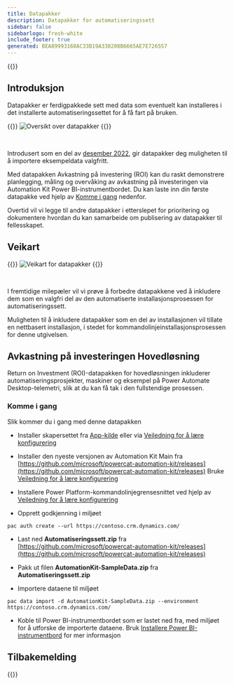 ```yaml
---
title: Datapakker
description: Datapakker for automatiseringssett
sidebar: false
sidebarlogo: fresh-white
include_footer: true
generated: BEA89993168AC33B19A338208B6665AE7E726557
---
```


{{<toc>}}

## Introduksjon

Datapakker er ferdigpakkede sett med data som eventuelt kan installeres i det installerte automatiseringssettet for å få fart på bruken.

{{<border>}}
![Oversikt over datapakker](https://powercat-automation-kit.azureedge.net/releases/november-2022/DataPacks.svg)
{{</border>}}

<br/>

Introdusert som en del av [desember 2022](/nb/releases/november-2022), gir datapakker deg muligheten til å importere eksempeldata valgfritt.

Med datapakken Avkastning på investering (ROI) kan du raskt demonstrere planlegging, måling og overvåking av avkastning på investeringen via Automation Kit Power BI-instrumentbordet. Du kan laste inn din første datapakke ved hjelp av [Komme i gang](/nb#getting-started) nedenfor.

Overtid vil vi legge til andre datapakker i etterslepet for prioritering og dokumentere hvordan du kan samarbeide om publisering av datapakker til fellesskapet.

## Veikart

{{<border>}}
![Veikart for datapakker](https://powercat-automation-kit.azureedge.net/releases/november-2022/DataPacks-WhatsNext.svg?v=1)
{{</border>}}

<br/>

I fremtidige milepæler vil vi prøve å forbedre datapakkene ved å inkludere dem som en valgfri del av den automatiserte installasjonsprosessen for automatiseringssett.

Muligheten til å inkludere datapakker som en del av installasjonen vil tillate en nettbasert installasjon, i stedet for kommandolinjeinstallasjonsprosessen for denne utgivelsen.

## Avkastning på investeringen Hovedløsning

Return on Investment (ROI)-datapakken for hovedløsningen inkluderer automatiseringsprosjekter, maskiner og eksempel på Power Automate Desktop-telemetri, slik at du kan få tak i den fullstendige prosessen.

### Komme i gang

Slik kommer du i gang med denne datapakken

- Installer skapersettet fra [App-kilde](https://appsource.microsoft.com/product/dynamics-365/microsoftpowercatarch.creatorkit1) eller via [Veiledning for å lære konfigurering](https://learn.microsoft.com/power-platform/guidance/creator-kit/setup)

- Installer den nyeste versjonen av Automation Kit Main fra [https://github.com/microsoft/powercat-automation-kit/releases](https://github.com/microsoft/powercat-automation-kit/releases) Bruke [Veiledning for å lære konfigurering](https://learn.microsoft.com/power-automate/guidance/automation-kit/setup/main)

- Installere Power Platform-kommandolinjegrensesnittet ved hjelp av [Veiledning for å lære konfigurering](https://learn.microsoft.com/power-platform/developer/cli/introduction)

- Opprett godkjenning i miljøet

```pwsh
pac auth create --url https://contoso.crm.dynamics.com/
```

- Last ned **Automatiseringssett.zip** fra [https://github.com/microsoft/powercat-automation-kit/releases](https://github.com/microsoft/powercat-automation-kit/releases)

- Pakk ut filen **AutomationKit-SampleData.zip** fra **Automatiseringssett.zip**

- Importere dataene til miljøet

```pwsh
pac data import -d AutomationKit-SampleData.zip --environment https://contoso.crm.dynamics.com/ 
```

- Koble til Power BI-instrumentbordet som er lastet ned fra, med miljøet for å utforske de importerte dataene. Bruk [Installere Power BI-instrumentbord](/nb/get-started/install-powerbi-dashboard) for mer informasjon

## Tilbakemelding

{{<questions name="/features/datapacks.json" completed="Thank you for providing feedback" showNavigationButtons=false >}}
